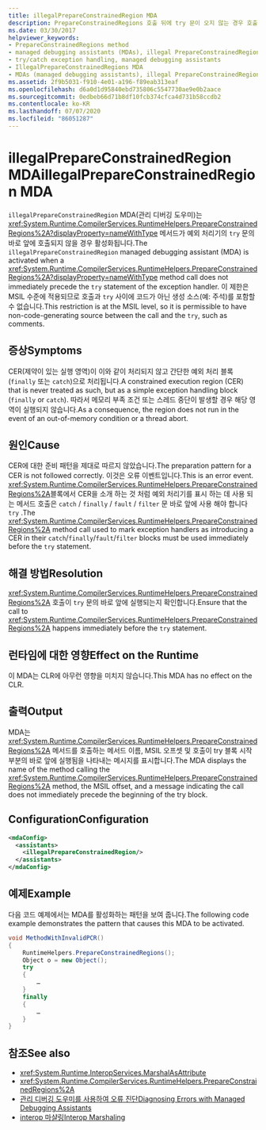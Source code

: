 ```yaml
---
title: illegalPrepareConstrainedRegion MDA
description: PrepareConstrainedRegions 호출 뒤에 try 문이 오지 않는 경우 호출 되는 illegalPrepareConstrainedRegion 관리 디버깅 도우미를 검토 합니다.
ms.date: 03/30/2017
helpviewer_keywords:
- PrepareConstrainedRegions method
- managed debugging assistants (MDAs), illegal PrepareConstrainedRegions
- try/catch exception handling, managed debugging assistants
- IllegalPrepareConstrainedRegions MDA
- MDAs (managed debugging assistants), illegal PrepareConstrainedRegions
ms.assetid: 2f9b5031-f910-4e01-a196-f89eab313eaf
ms.openlocfilehash: d6a0d1d95840ebd735806c5547730ae9e0b2aace
ms.sourcegitcommit: 0edbeb66d71b8df10fcb374cfca4d731b58ccdb2
ms.contentlocale: ko-KR
ms.lasthandoff: 07/07/2020
ms.locfileid: "86051287"
---
```

# <a name="illegalprepareconstrainedregion-mda"></a><span data-ttu-id="c0f75-103">illegalPrepareConstrainedRegion MDA</span><span class="sxs-lookup"><span data-stu-id="c0f75-103">illegalPrepareConstrainedRegion MDA</span></span>
<span data-ttu-id="c0f75-104">`illegalPrepareConstrainedRegion` MDA(관리 디버깅 도우미)는 <xref:System.Runtime.CompilerServices.RuntimeHelpers.PrepareConstrainedRegions%2A?displayProperty=nameWithType> 메서드가 예외 처리기의 `try` 문의 바로 앞에 호출되지 않을 경우 활성화됩니다.</span><span class="sxs-lookup"><span data-stu-id="c0f75-104">The `illegalPrepareConstrainedRegion` managed debugging assistant (MDA) is activated when a <xref:System.Runtime.CompilerServices.RuntimeHelpers.PrepareConstrainedRegions%2A?displayProperty=nameWithType> method call does not immediately precede the `try` statement of the exception handler.</span></span> <span data-ttu-id="c0f75-105">이 제한은 MSIL 수준에 적용되므로 호출과 `try` 사이에 코드가 아닌 생성 소스(예: 주석)를 포함할 수 없습니다.</span><span class="sxs-lookup"><span data-stu-id="c0f75-105">This restriction is at the MSIL level, so it is permissible to have non-code-generating source between the call and the `try`, such as comments.</span></span>  
  
## <a name="symptoms"></a><span data-ttu-id="c0f75-106">증상</span><span class="sxs-lookup"><span data-stu-id="c0f75-106">Symptoms</span></span>  
 <span data-ttu-id="c0f75-107">CER(제약이 있는 실행 영역)이 이와 같이 처리되지 않고 간단한 예외 처리 블록(`finally` 또는 `catch`)으로 처리됩니다.</span><span class="sxs-lookup"><span data-stu-id="c0f75-107">A constrained execution region (CER) that is never treated as such, but as a simple exception handling block (`finally` or `catch`).</span></span> <span data-ttu-id="c0f75-108">따라서 메모리 부족 조건 또는 스레드 중단이 발생할 경우 해당 영역이 실행되지 않습니다.</span><span class="sxs-lookup"><span data-stu-id="c0f75-108">As a consequence, the region does not run in the event of an out-of-memory condition or a thread abort.</span></span>  
  
## <a name="cause"></a><span data-ttu-id="c0f75-109">원인</span><span class="sxs-lookup"><span data-stu-id="c0f75-109">Cause</span></span>  
 <span data-ttu-id="c0f75-110">CER에 대한 준비 패턴을 제대로 따르지 않았습니다.</span><span class="sxs-lookup"><span data-stu-id="c0f75-110">The preparation pattern for a CER is not followed correctly.</span></span>  <span data-ttu-id="c0f75-111">이것은 오류 이벤트입니다.</span><span class="sxs-lookup"><span data-stu-id="c0f75-111">This is an error event.</span></span> <span data-ttu-id="c0f75-112"><xref:System.Runtime.CompilerServices.RuntimeHelpers.PrepareConstrainedRegions%2A>블록에서 CER을 소개 하는 것 처럼 예외 처리기를 표시 하는 데 사용 되는 메서드 호출은 `catch` / `finally` / `fault` / `filter` 문 바로 앞에 사용 해야 합니다 `try` .</span><span class="sxs-lookup"><span data-stu-id="c0f75-112">The <xref:System.Runtime.CompilerServices.RuntimeHelpers.PrepareConstrainedRegions%2A> method call used to mark exception handlers as introducing a CER in their `catch`/`finally`/`fault`/`filter` blocks must be used immediately before the `try` statement.</span></span>  
  
## <a name="resolution"></a><span data-ttu-id="c0f75-113">해결 방법</span><span class="sxs-lookup"><span data-stu-id="c0f75-113">Resolution</span></span>  
 <span data-ttu-id="c0f75-114"><xref:System.Runtime.CompilerServices.RuntimeHelpers.PrepareConstrainedRegions%2A> 호출이 `try` 문의 바로 앞에 실행되는지 확인합니다.</span><span class="sxs-lookup"><span data-stu-id="c0f75-114">Ensure that the call to <xref:System.Runtime.CompilerServices.RuntimeHelpers.PrepareConstrainedRegions%2A> happens immediately before the `try` statement.</span></span>  
  
## <a name="effect-on-the-runtime"></a><span data-ttu-id="c0f75-115">런타임에 대한 영향</span><span class="sxs-lookup"><span data-stu-id="c0f75-115">Effect on the Runtime</span></span>  
 <span data-ttu-id="c0f75-116">이 MDA는 CLR에 아무런 영향을 미치지 않습니다.</span><span class="sxs-lookup"><span data-stu-id="c0f75-116">This MDA has no effect on the CLR.</span></span>  
  
## <a name="output"></a><span data-ttu-id="c0f75-117">출력</span><span class="sxs-lookup"><span data-stu-id="c0f75-117">Output</span></span>  
 <span data-ttu-id="c0f75-118">MDA는 <xref:System.Runtime.CompilerServices.RuntimeHelpers.PrepareConstrainedRegions%2A> 메서드를 호출하는 메서드 이름, MSIL 오프셋 및 호출이 try 블록 시작 부분의 바로 앞에 실행됨을 나타내는 메시지를 표시합니다.</span><span class="sxs-lookup"><span data-stu-id="c0f75-118">The MDA displays the name of the method calling the <xref:System.Runtime.CompilerServices.RuntimeHelpers.PrepareConstrainedRegions%2A> method, the MSIL offset, and a message indicating the call does not immediately precede the beginning of the try block.</span></span>  
  
## <a name="configuration"></a><span data-ttu-id="c0f75-119">Configuration</span><span class="sxs-lookup"><span data-stu-id="c0f75-119">Configuration</span></span>  
  
```xml  
<mdaConfig>  
  <assistants>  
    <illegalPrepareConstrainedRegion/>  
  </assistants>  
</mdaConfig>  
```  
  
## <a name="example"></a><span data-ttu-id="c0f75-120">예제</span><span class="sxs-lookup"><span data-stu-id="c0f75-120">Example</span></span>  
 <span data-ttu-id="c0f75-121">다음 코드 예제에서는 MDA를 활성화하는 패턴을 보여 줍니다.</span><span class="sxs-lookup"><span data-stu-id="c0f75-121">The following code example demonstrates the pattern that causes this MDA to be activated.</span></span>  
  
```csharp
void MethodWithInvalidPCR()  
{  
    RuntimeHelpers.PrepareConstrainedRegions();  
    Object o = new Object();  
    try  
    {  
        …  
    }  
    finally  
    {  
        …  
    }  
}  
```  
  
## <a name="see-also"></a><span data-ttu-id="c0f75-122">참조</span><span class="sxs-lookup"><span data-stu-id="c0f75-122">See also</span></span>

- <xref:System.Runtime.InteropServices.MarshalAsAttribute>
- <xref:System.Runtime.CompilerServices.RuntimeHelpers.PrepareConstrainedRegions%2A>
- [<span data-ttu-id="c0f75-123">관리 디버깅 도우미를 사용하여 오류 진단</span><span class="sxs-lookup"><span data-stu-id="c0f75-123">Diagnosing Errors with Managed Debugging Assistants</span></span>](diagnosing-errors-with-managed-debugging-assistants.md)
- [<span data-ttu-id="c0f75-124">interop 마샬링</span><span class="sxs-lookup"><span data-stu-id="c0f75-124">Interop Marshaling</span></span>](../interop/interop-marshaling.md)
